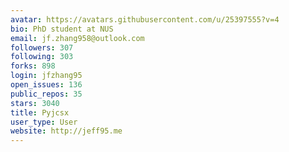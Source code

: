 ```yaml
---
avatar: https://avatars.githubusercontent.com/u/25397555?v=4
bio: PhD student at NUS
email: jf.zhang958@outlook.com
followers: 307
following: 303
forks: 898
login: jfzhang95
open_issues: 136
public_repos: 35
stars: 3040
title: Pyjcsx
user_type: User
website: http://jeff95.me
---
```

